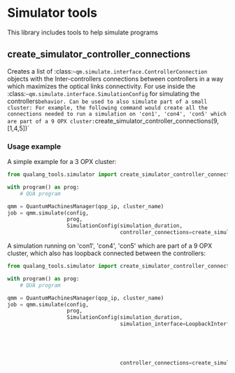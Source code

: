 # Simulator tools
This library includes tools to help simulate programs

## create_simulator_controller_connections
Creates a list of :class:`~qm.simulate.interface.ControllerConnection` objects with the Inter-controllers connections between controllers in a way which maximizes the optical links connectivity.
For use inside the :class:`~qm.simulate.interface.SimulationConfig` for simulating the controllers` behavior.
Can be used to also simulate part of a small cluster: For example, the following command would create all the connections
needed to run a simulation on 'con1', 'con4', 'con5' which are part of a 9 OPX cluster: `create_simulator_controller_connections(9, [1,4,5])`

### Usage example
A simple example for a 3 OPX cluster:
```python
from qualang_tools.simulator import create_simulator_controller_connections

with program() as prog:
    # QUA program 

qmm = QuantumMachinesManager(qop_ip, cluster_name)
job = qmm.simulate(config,
                   prog,
                   SimulationConfig(simulation_duration,
                                    controller_connections=create_simulator_controller_connections(3)))
```
 
A simulation running on 'con1', 'con4', 'con5' which are part of a 9 OPX cluster, which also has loopback connected between the controllers:
```python
from qualang_tools.simulator import create_simulator_controller_connections

with program() as prog:
    # QUA program 

qmm = QuantumMachinesManager(qop_ip, cluster_name)
job = qmm.simulate(config,
                   prog,
                   SimulationConfig(simulation_duration,
                                    simulation_interface=LoopbackInterface([('con1', 1, 'con4', 1),
                                                                            ('con1', 2, 'con4', 2),
                                                                            ('con4', 1, 'con1', 1),
                                                                            ('con4', 2, 'con1', 2),
                                                                            ],
                                                                           latency=168),
                                    controller_connections=create_simulator_controller_connections(9, [1,4,5])))
```